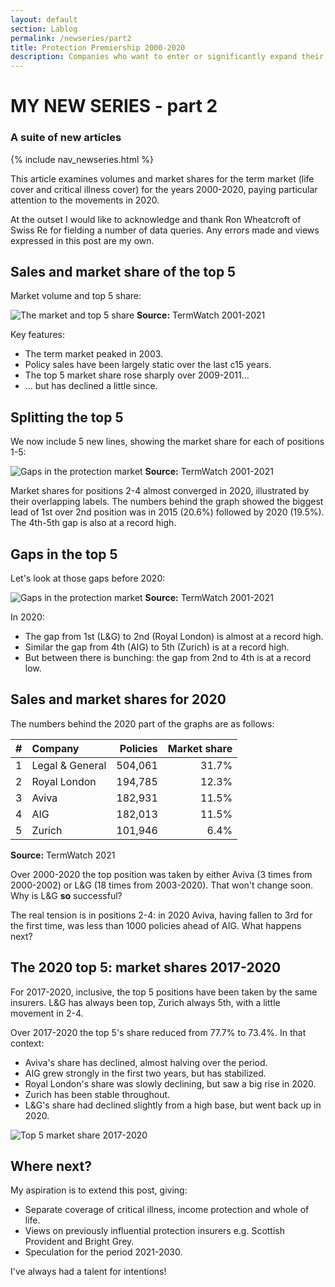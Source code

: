 ```yaml
---
layout: default
section: Lablog
permalink: /newseries/part2
title: Protection Premiership 2000-2020
description: Companies who want to enter or significantly expand their presence in the UK protection market should review the protection landscape.
---
```


# MY NEW SERIES - part 2

### A suite of new articles

{% include nav_newseries.html %}

This article examines volumes and market shares for the term market (life cover and critical illness cover) for the years 2000-2020, paying particular attention to the movements in 2020.

<p class="highlight">At the outset I would like to acknowledge and thank Ron Wheatcroft of Swiss Re for fielding a number of data queries. Any errors made and views expressed in this post are my own.</p>

## Sales and market share of the top 5

Market volume and top 5 share:

![The market and top 5 share](/assets/img/20002020-market-top5.png "The market and top 5 share")
**Source:** TermWatch 2001-2021

Key features:

+ The term market peaked in 2003.
+ Policy sales have been largely static over the last c15 years.
+ The top 5 market share rose sharply over 2009-2011...
+ ... but has declined a little since.

## Splitting the top 5

We now include 5 new lines, showing the market share for each of positions 1-5:

![Gaps in the protection market](/assets/img/20002020-market-top5-split.png "Gaps in the protection market")
**Source:** TermWatch 2001-2021

Market shares for positions 2-4 almost converged in 2020, illustrated by their overlapping labels. The numbers behind the graph showed the biggest lead of 1st over 2nd position was in 2015 (20.6%) followed by 2020 (19.5%). The 4th-5th gap is also at a record high.

## Gaps in the top 5

Let's look at those gaps before 2020:

![Gaps in the protection market](/assets/img/20002020-market-top5-gaps.png "Gaps in the protection market")
**Source:** TermWatch 2001-2021

In 2020:

+ The gap from 1st (L&G) to 2nd (Royal London) is almost at a record high.
+ Similar the gap from 4th (AIG) to 5th (Zurich) is at a record high.
+ But between there is bunching: the gap from 2nd to 4th is at a record low.

## Sales and market shares for 2020

The numbers behind the 2020 part of the graphs are as follows:

| # | Company             | Policies | Market share |
|:--|:--------------------|---------:| -----------: |
| 1 | Legal &amp; General |  504,061 |        31.7% |
| 2 | Royal London        |  194,785 |        12.3% |
| 3 | Aviva               |  182,931 |        11.5% |
| 4 | AIG                 |  182,013 |        11.5% |
| 5 | Zurich              |  101,946 |         6.4% |

**Source:** TermWatch 2021

Over 2000-2020 the top position was taken by either Aviva (3 times from 2000-2002) or L&amp;G (18 times from 2003-2020). That won't change soon. Why is L&amp;G **so** successful?

The real tension is in positions 2-4: in 2020 Aviva, having fallen to 3rd for the first time, was less than 1000 policies ahead of AIG. What happens next?

## The 2020 top 5: market shares 2017-2020

For 2017-2020, inclusive, the top 5 positions have been taken by the same insurers. L&amp;G has always been top, Zurich always 5th, with a little movement in 2-4.

Over 2017-2020 the top 5's share reduced from 77.7% to 73.4%. In that context:

+ Aviva's share has declined, almost halving over the period.
+ AIG grew strongly in the first two years, but has stabilized.
+ Royal London's share was slowly declining, but saw a big rise in 2020.
+ Zurich has been stable throughout.
+ L&amp;G's share had declined slightly from a high base, but went back up in 2020.

![Top 5 market share 2017-2020](/assets/img/20002017-market-top5-split.png "Top 5 market share 2017-2020")

## Where next?

My aspiration is to extend this post, giving:

+ Separate coverage of critical illness, income protection and whole of life.
+ Views on previously influential protection insurers e.g. Scottish Provident and Bright Grey.
+ Speculation for the period 2021-2030.

I've always had a talent for intentions!
